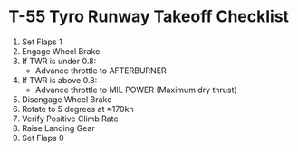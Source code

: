 # T-55 Tyro Runway Takeoff Checklist

1. Set Flaps 1
2. Engage Wheel Brake
3. If TWR is under 0.8:
   - Advance throttle to AFTERBURNER
4. If TWR is above 0.8:
   - Advance throttle to MIL POWER (Maximum dry thrust)
5. Disengage Wheel Brake
6. Rotate to 5 degrees at ≈170kn
7. Verify Positive Climb Rate
8. Raise Landing Gear
9. Set Flaps 0
